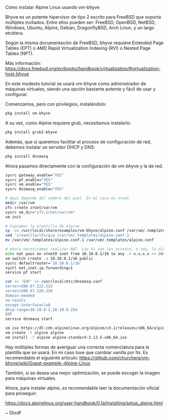 Cómo instalar Alpine Linux usando vm-bhyve

Bhyve es un potente hipervisor de tipo 2 escrito para FreeBSD que soporta múltiples invitados. Entre ellos pueden ser: FreeBSD, OpenBSD, NetBSD, Windows, Ubuntu, Alpine, Debian, DragonflyBSD, Arch Linux, y un largo etcétera.

Según la misma documentación de FreeBSD, bhyve requiere Extended Page Tables (EPT) o AMD Rapid Virtualization Indexing (RVI) o Nested Page Tables (NPT).

Más información: https://docs.freebsd.org/en/books/handbook/virtualization/#virtualization-host-bhyve

En este modesto tutorial se usará vm-bhyve como administrador de máquinas virtuales, siendo una opción bastante potente y fácil de usar y configurar.

Comenzamos, pero con privilegios, instalándolo:

```sh
pkg install vm-bhyve
```

A su vez, como Alpine requiere grub, necesitamos instalarlo:

```sh
pkg install grub2-bhyve
```

Además, que si queremos facilitar el proceso de configuración de red, debemos instalar un servidor DHCP y DNS:

```sh
pkg install dnsmasq
```

Ahora pasamos directamente con la configuración de vm-bhyve y la de red.

```sh
sysrc gateway_enable="YES"
sysrc pf_enable="YES"
sysrc vm_enable="YES"
sysrc dnsmasq_enable="YES"

# Aquí depende del nombre del pool. En mi caso es zroot
mkdir /var/vm
zfs create zroot/var/vm
sysrc vm_dir="zfs:zroot/var/vm"
vm init

# Copiamos la plantilla de alpine
cp -va /usr/local/share/examples/vm-bhyve/alpine.conf /var/vm/.templates
sed 's/vanilla/lts/g;w /var/vm/.templates/alpine.conf.1'
mv /var/vm/.templates/alpine.conf.1 /var/vm/.templates/alpine.conf

# Ahora necesitamos realizar NAT. Las Xs son los octetos, o sea, la dirección IP de nuestra interfaz pública. vtnet0 es mi interfaz, pero coloquen la suya. La red es mi dirección IP privada, y el CIDR lo pueden calcular o, ya sea manual, o con ipcalc.
echo nat pass on vtnet0 inet from 10.10.0.1/16 to any -> x.x.x.x >> /etc/pf.conf
vm switch create -a 10.10.0.1/16 public
sysrc defaultrouter='10.10.0.1/16'
systl net.inet.ip.forwarding=1
service pf start

cat << 'EOF' >> /usr/local/etc/dnsmasq.conf
server=208.67.222.222
server=208.67.220.220
domain-needed
no-resolv
except-interface=lo0
dhcp-range=10.10.0.2,10.10.0.254
EOF
service dnsmasq start

vm iso https://dl-cdn.alpinelinux.org/alpine/v3.1/releases/x86_64/alpine-standard-3.13.5-x86_64.iso
vm create -t alpine alpine
vm install -f alpine alpine-standard-3.13.5-x86_64.iso
```

Hay múltiples formas de averiguar una correcta nomenclatura para la plantilla que se usará. En mi caso tuve que cambiar vanilla por lts. Es recomendable el siguiente artículo: https://github.com/churchers/vm-bhyve/wiki/Guest-example:-Alpine-Linux

También, si se desea una mejor optimización, se puede escoger la imagen para máquinas virtuales.

Ahora, para instalar alpine, es recomendable leer la documentación oficial para proseguir:

https://docs.alpinelinux.org/user-handbook/0.1a/Installing/setup_alpine.html

\~ DtxdF